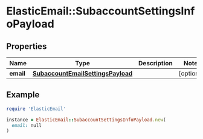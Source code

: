 # ElasticEmail::SubaccountSettingsInfoPayload

## Properties

| Name | Type | Description | Notes |
| ---- | ---- | ----------- | ----- |
| **email** | [**SubaccountEmailSettingsPayload**](SubaccountEmailSettingsPayload.md) |  | [optional] |

## Example

```ruby
require 'ElasticEmail'

instance = ElasticEmail::SubaccountSettingsInfoPayload.new(
  email: null
)
```

